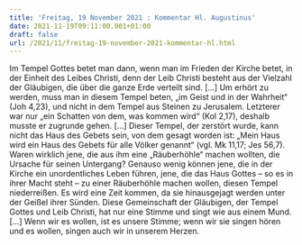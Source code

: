 ```yaml
---
title: 'Freitag, 19 November 2021 : Kommentar Hl. Augustinus'
date: 2021-11-19T09:11:00.001+01:00
draft: false
url: /2021/11/freitag-19-november-2021-kommentar-hl.html
---
```


Im Tempel Gottes betet man dann, wenn man im Frieden der Kirche betet, in der Einheit des Leibes Christi, denn der Leib Christi besteht aus der Vielzahl der Gläubigen, die über die ganze Erde verteilt sind. \[…\] Um erhört zu werden, muss man in diesem Tempel beten, „im Geist und in der Wahrheit“ (Joh 4,23), und nicht in dem Tempel aus Steinen zu Jerusalem. Letzterer war nur „ein Schatten von dem, was kommen wird“ (Kol 2,17), deshalb musste er zugrunde gehen. \[…\] Dieser Tempel, der zerstört wurde, kann nicht das Haus des Gebets sein, von dem gesagt worden ist: „Mein Haus wird ein Haus des Gebets für alle Völker genannt“ (vgl. Mk 11,17; Jes 56,7). Waren wirklich jene, die aus ihm eine „Räuberhöhle“ machen wollten, die Ursache für seinen Untergang? Genauso wenig können jene, die in der Kirche ein unordentliches Leben führen, jene, die das Haus Gottes – so es in ihrer Macht steht – zu einer Räuberhöhle machen wollen, diesen Tempel niederreißen. Es wird eine Zeit kommen, da sie hinausgejagt werden unter der Geißel ihrer Sünden. Diese Gemeinschaft der Gläubigen, der Tempel Gottes und Leib Christi, hat nur eine Stimme und singt wie aus einem Mund. \[…\] Wenn wir es wollen, ist es unsere Stimme; wenn wir sie singen hören und es wollen, singen auch wir in unserem Herzen.